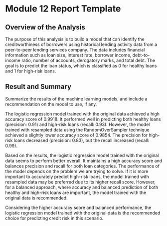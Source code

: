 # Module 12 Report Template

## Overview of the Analysis

The purpose of this analysis is to build a model that can identify the creditworthiness of borrowers using historical lending activity data from a peer-to-peer lending services company. The data includes financial information such as loan size, interest rate, borrower income, debt-to-income ratio, number of accounts, derogatory marks, and total debt. The goal is to predict the loan status, which is classified as 0 for healthy loans and 1 for high-risk loans.

## Result and Summary

Summarize the results of the machine learning models, and include a recommendation on the model to use, if any. 

The logistic regression model trained with the original data achieved a high accuracy score of 0.9918. It performed well in predicting both healthy loans (precision: 0.91) and high-risk loans (recall: 0.93). However, the model trained with resampled data using the RandomOverSampler technique achieved a slightly lower accuracy score of 0.9854. The precision for high-risk loans decreased (precision: 0.83), but the recall increased (recall: 0.99).

Based on the results, the logistic regression model trained with the original data seems to perform better overall. It maintains a high accuracy score and balances precision and recall for both loan categories. The performance of the model depends on the problem we are trying to solve. If it is more important to accurately predict high-risk loans, the model trained with resampled data may be preferred due to its higher recall score. However, for a balanced approach, where accuracy and balanced prediction of both healthy and high-risk loans are important, the model trained with the original data is recommended.

Considering the higher accuracy score and balanced performance, the logistic regression model trained with the original data is the recommended choice for predicting credit risk in this scenario.

